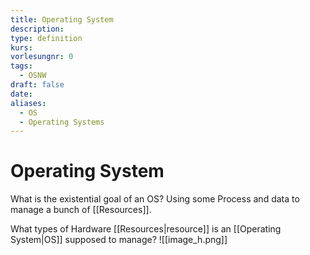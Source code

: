 ```yaml
---
title: Operating System
description: 
type: definition
kurs: 
vorlesungnr: 0
tags:
  - OSNW
draft: false
date: 
aliases:
  - OS
  - Operating Systems
---
```


# Operating System

What is the existential goal of an OS?
Using some Process and data to manage a bunch of [[Resources]].

What types of Hardware [[Resources|resource]] is an [[Operating System|OS]] supposed to manage?
![[image_h.png]]